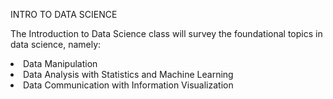 INTRO TO DATA SCIENCE

The Introduction to Data Science class will survey the foundational topics in data science, namely:

<li>Data Manipulation</li>
<li>Data Analysis with Statistics and Machine Learning</li>
<li>Data Communication with Information Visualization</li>
